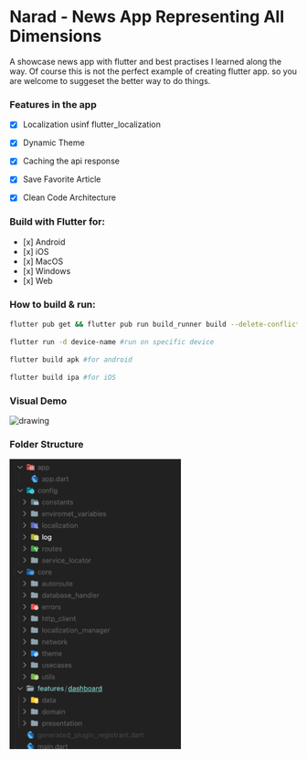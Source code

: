 # Narad - News App Representing All Dimensions

A showcase news app with flutter and best practises I learned along the way. Of course this is not the perfect example of creating flutter app. so you are welcome to suggeset the better way to do things.

### Features in the app
- [x] Localization usinf flutter_localization
- [x] Dynamic Theme
- [x] Caching the api response
- [x] Save Favorite Article
- [x] Clean Code Architecture


### Build with Flutter for:
- [x] Android 
- [x] iOS 
- [x] MacOS
- [x] Windows
- [x] Web


### How to build & run: 

```bash
flutter pub get && flutter pub run build_runner build --delete-conflicting-outputs #fetch the packages and run build_runner to generate necessary files [localization, routing ]
```
```bash 
flutter run -d device-name #run on specific device
```
```bash 
flutter build apk #for android
```

```bash
flutter build ipa #for iOS
```

### Visual Demo

<img src="./screenshots/demo.png" alt="drawing" style="width:300px;"/>

### Folder Structure
<img src="./screenshots/folder_structure.png" alt="drawing" style="width:300px;"/>
